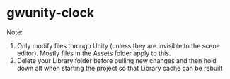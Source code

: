 gwunity-clock
=============

Note: 
1. Only modify files through Unity (unless they are invisible to the scene editor). Mostly files in the Assets folder apply to this. 
2. Delete your Library folder before pulling new changes and then hold down alt when starting the project so that Library cache can be rebuilt